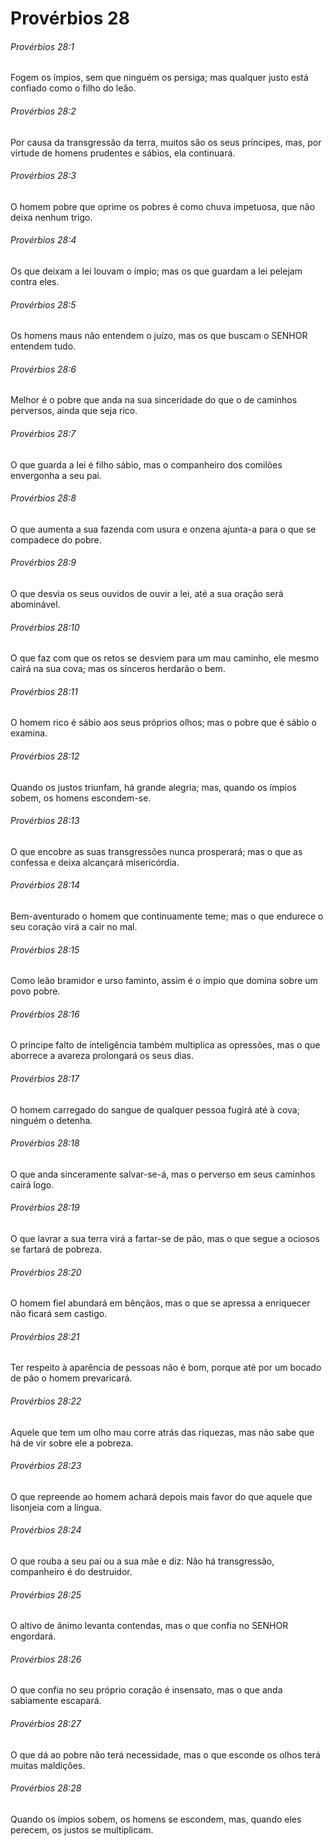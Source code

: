 # Provérbios 28

###### Provérbios 28:1

Fogem os ímpios, sem que ninguém os persiga; mas qualquer justo está confiado como o filho do leão.

###### Provérbios 28:2

Por causa da transgressão da terra, muitos são os seus príncipes, mas, por virtude de homens prudentes e sábios, ela continuará.

###### Provérbios 28:3

O homem pobre que oprime os pobres é como chuva impetuosa, que não deixa nenhum trigo.

###### Provérbios 28:4

Os que deixam a lei louvam o ímpio; mas os que guardam a lei pelejam contra eles.

###### Provérbios 28:5

Os homens maus não entendem o juízo, mas os que buscam o SENHOR entendem tudo.

###### Provérbios 28:6

Melhor é o pobre que anda na sua sinceridade do que o de caminhos perversos, ainda que seja rico.

###### Provérbios 28:7

O que guarda a lei é filho sábio, mas o companheiro dos comilões envergonha a seu pai.

###### Provérbios 28:8

O que aumenta a sua fazenda com usura e onzena ajunta-a para o que se compadece do pobre.

###### Provérbios 28:9

O que desvia os seus ouvidos de ouvir a lei, até a sua oração será abominável.

###### Provérbios 28:10

O que faz com que os retos se desviem para um mau caminho, ele mesmo cairá na sua cova; mas os sinceros herdarão o bem.

###### Provérbios 28:11

O homem rico é sábio aos seus próprios olhos; mas o pobre que é sábio o examina.

###### Provérbios 28:12

Quando os justos triunfam, há grande alegria; mas, quando os ímpios sobem, os homens escondem-se.

###### Provérbios 28:13

O que encobre as suas transgressões nunca prosperará; mas o que as confessa e deixa alcançará misericórdia.

###### Provérbios 28:14

Bem-aventurado o homem que continuamente teme; mas o que endurece o seu coração virá a cair no mal.

###### Provérbios 28:15

Como leão bramidor e urso faminto, assim é o ímpio que domina sobre um povo pobre.

###### Provérbios 28:16

O príncipe falto de inteligência também multiplica as opressões, mas o que aborrece a avareza prolongará os seus dias.

###### Provérbios 28:17

O homem carregado do sangue de qualquer pessoa fugirá até à cova; ninguém o detenha.

###### Provérbios 28:18

O que anda sinceramente salvar-se-á, mas o perverso em seus caminhos cairá logo.

###### Provérbios 28:19

O que lavrar a sua terra virá a fartar-se de pão, mas o que segue a ociosos se fartará de pobreza.

###### Provérbios 28:20

O homem fiel abundará em bênçãos, mas o que se apressa a enriquecer não ficará sem castigo.

###### Provérbios 28:21

Ter respeito à aparência de pessoas não é bom, porque até por um bocado de pão o homem prevaricará.

###### Provérbios 28:22

Aquele que tem um olho mau corre atrás das riquezas, mas não sabe que há de vir sobre ele a pobreza.

###### Provérbios 28:23

O que repreende ao homem achará depois mais favor do que aquele que lisonjeia com a língua.

###### Provérbios 28:24

O que rouba a seu pai ou a sua mãe e diz: Não há transgressão, companheiro é do destruidor.

###### Provérbios 28:25

O altivo de ânimo levanta contendas, mas o que confia no SENHOR engordará.

###### Provérbios 28:26

O que confia no seu próprio coração é insensato, mas o que anda sabiamente escapará.

###### Provérbios 28:27

O que dá ao pobre não terá necessidade, mas o que esconde os olhos terá muitas maldições.

###### Provérbios 28:28

Quando os ímpios sobem, os homens se escondem, mas, quando eles perecem, os justos se multiplicam.

